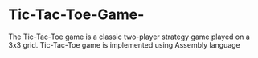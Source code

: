 # Tic-Tac-Toe-Game-
The Tic-Tac-Toe game is a classic two-player strategy game played on a 3x3 grid.  Tic-Tac-Toe game is implemented using Assembly language
